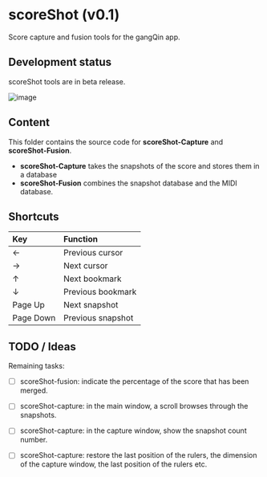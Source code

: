 # scoreShot (v0.1)
Score capture and fusion tools for the gangQin app.

## Development status
scoreShot tools are in beta release.

![image](https://github.com/user-attachments/assets/faa06ad1-e868-4bab-8b29-3b9e56fadcc8)


## Content
This folder contains the source code for **scoreShot-Capture** and **scoreShot-Fusion**.
- **scoreShot-Capture** takes the snapshots of the score and stores them in a database
- **scoreShot-Fusion** combines the snapshot database and the MIDI database.

## Shortcuts

| Key           | Function      |
|:------------- |:-------------|
| ←             |Previous cursor|
| →             |Next cursor     |
| ↑             |Next bookmark   |
| ↓             |Previous bookmark|
| Page Up       |Next snapshot|
| Page Down     |Previous snapshot|


## TODO / Ideas

Remaining tasks: 
- [ ] scoreShot-fusion: indicate the percentage of the score that has been merged.
- [ ] scoreShot-capture: in the main window, a scroll browses through the snapshots.
- [ ] scoreShot-capture: in the capture window, show the snapshot count number.
- [ ] scoreShot-capture: restore the last position of the rulers, the dimension of the capture window, the last position of the rulers etc.


